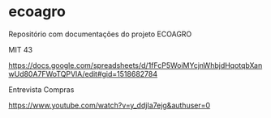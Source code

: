# ecoagro
Repositório com documentações do projeto ECOAGRO

MIT 43

https://docs.google.com/spreadsheets/d/1fFcP5WoiMYcjnWhbjdHqotqbXanwUd80A7FWoTQPVlA/edit#gid=1518682784

Entrevista Compras

https://www.youtube.com/watch?v=y_ddjIa7ejg&authuser=0
